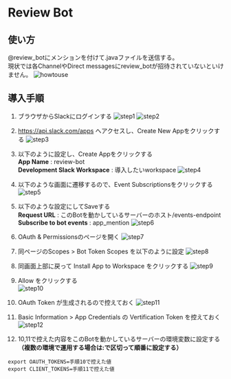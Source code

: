 # Review Bot

## 使い方

@review_botにメンションを付けて.javaファイルを送信する。  
現状では各ChannelやDirect messagesにreview_botが招待されていないといけません。
![howtouse](https://user-images.githubusercontent.com/16130443/81488447-d7703100-92a3-11ea-91d5-ec53ae873f1d.gif)

## 導入手順

1. ブラウザからSlackにログインする
![step1](https://user-images.githubusercontent.com/16130443/81471740-44e17a80-922e-11ea-9133-5b6c8fce7fb1.png)
![step2](https://user-images.githubusercontent.com/16130443/81471741-46ab3e00-922e-11ea-8d84-5bb661b84058.png)

2. https://api.slack.com/apps
へアクセスし、Create New Appをクリックする
![step3](https://user-images.githubusercontent.com/16130443/81471742-47dc6b00-922e-11ea-8c18-bb6378397272.png)

3. 以下のように設定し、Create Appをクリックする  
**App Name** : review-bot  
**Development Slack Workspace** : 導入したいworkspace
![step4](https://user-images.githubusercontent.com/16130443/81471743-48750180-922e-11ea-913c-b0ddbeb43cc6.png)


4. 以下のような画面に遷移するので、Event Subscriptionsをクリックする
![step5](https://user-images.githubusercontent.com/16130443/81471768-74908280-922e-11ea-8b88-db09d8d5f7e3.png)


5. 以下のような設定にしてSaveする  
**Request URL** : このBotを動かしているサーバーのホスト/events-endpoint  
**Subscribe to bot events** : app_mention
![step6](https://user-images.githubusercontent.com/16130443/81471769-778b7300-922e-11ea-8626-c7d7ad81cdac.png)

6. OAuth & Permissionsのページを開く
![step7](https://user-images.githubusercontent.com/16130443/81471771-78240980-922e-11ea-86fe-8651b48a4b9a.png)



7. 同ページのScopes > Bot Token Scopes
を以下のように設定
![step8](https://user-images.githubusercontent.com/16130443/81471773-78bca000-922e-11ea-9429-381844f4f92b.png)


8. 同画面上部に戻って Install App to Workspace をクリックする
![step9](https://user-images.githubusercontent.com/16130443/81471797-b4576a00-922e-11ea-8bbd-e0fc43d3fb71.png)


9. Allow をクリックする  
![step10](https://user-images.githubusercontent.com/16130443/81471799-b7525a80-922e-11ea-8306-82bff06f545c.png)

10. OAuth Token が生成されるので控えておく
![step11](https://user-images.githubusercontent.com/16130443/81471801-b7eaf100-922e-11ea-9e91-530193543dd4.png)

11. Basic Information > App Credentials の Vertification Token を控えておく
![step12](https://user-images.githubusercontent.com/16130443/81471803-b91c1e00-922e-11ea-8a7e-56d8a6f4eb12.png)

12. 10,11で控えた内容をこのBotを動かしているサーバーの環境変数に設定する **（複数の環境で運用する場合は:で区切って順番に設定する）**

```
export OAUTH_TOKENS=手順10で控えた値
export CLIENT_TOKENS=手順11で控えた値
```
